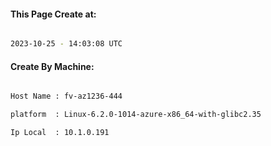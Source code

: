 
   
#### This Page Create at:

```bash

2023-10-25 - 14:03:08 UTC

```

#### Create By Machine:

```bash

Host Name : fv-az1236-444

platform  : Linux-6.2.0-1014-azure-x86_64-with-glibc2.35

Ip Local  : 10.1.0.191

```

